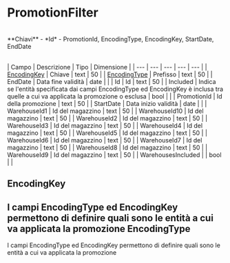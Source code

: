 # PromotionFilter

<br>
**Chiavi**
- *Id*
- PromotionId, EncodingType, EncodingKey, StartDate, EndDate
<br><br>

| Campo | Descrizione | Tipo | Dimensione | 
| --- | --- | --- | --- | --- |
| [EncodingKey](#EncodingKey) | Chiave | text | 50 |
| [EncodingType](#EncodingType) | Prefisso | text | 50 |
| EndDate | Data fine validità | date |  |
| Id | Id | text | 50 |
| Included | Indica se l'entità specificata dai campi EncodingType ed EncodingKey è inclusa tra quelle a cui va applicata la promozione o esclusa | bool |  |
| PromotionId | Id della promozione | text | 50 |
| StartDate | Data inizio validità | date |  |
| WarehouseId1 | Id del magazzino | text | 50 |
| WarehouseId10 | Id del magazzino | text | 50 |
| WarehouseId2 | Id del magazzino | text | 50 |
| WarehouseId3 | Id del magazzino | text | 50 |
| WarehouseId4 | Id del magazzino | text | 50 |
| WarehouseId5 | Id del magazzino | text | 50 |
| WarehouseId6 | Id del magazzino | text | 50 |
| WarehouseId7 | Id del magazzino | text | 50 |
| WarehouseId8 | Id del magazzino | text | 50 |
| WarehouseId9 | Id del magazzino | text | 50 |
| WarehousesIncluded |  | bool |  |

EncodingKey
---
I campi EncodingType ed EncodingKey permettono di definire quali sono le entità a cui va applicata la promozione
EncodingType
---
I campi EncodingType ed EncodingKey permettono di definire quali sono le entità a cui va applicata la promozione

